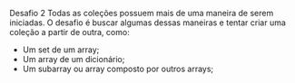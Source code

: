 Desafio 2
Todas as coleções possuem mais de uma maneira de serem iniciadas. O
desafio é buscar algumas dessas maneiras e tentar criar uma coleção a
partir de outra, como:
- Um set de um array;
- Um array de um dicionário;
- Um subarray ou array composto por outros arrays;
